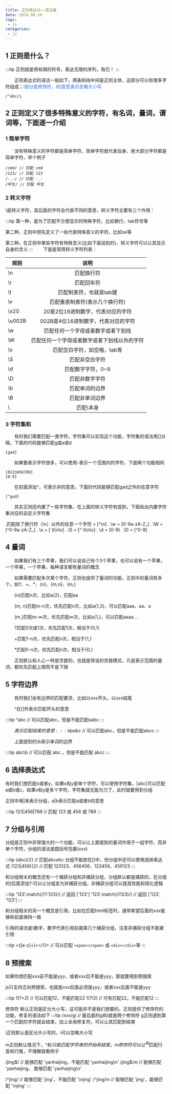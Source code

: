 ```yaml
---
title: 正则表达式——语法篇
date: 2018-08-16
tags:
 - js
categories:
 - js
---
```


## 1 正则是什么？
:::tip
正则就是用有限的符号，表达无限的序列，殆已！
:::

&emsp;&emsp;正则表达式的语法一般如下，两条斜线中间是正则主体，这部分可以有很多字符组成；<font color="#2E6CEA">i部分是修饰符，i的意思表示忽略大小写</font>

```
/^abc/i
```
## 2 正则定义了很多特殊意义的字符，有名词，量词，谓词等，下面逐一介绍



### 1 简单字符

&emsp;&emsp;没有特殊意义的字符都是简单字符，简单字符就代表自身，绝大部分字符都是简单字符，举个例子

```
/cmd/ // 匹配 cmd
/123/ // 匹配 123
/-_-/ // 匹配 -_-
/中文/ // 匹配 中文
```
### 2 转义字符
\是转义字符，其后面的字符会代表不同的意思，转义字符主要有三个作用：

:::tip
第一种，是为了匹配不方便显示的特殊字符，比如换行，tab符号等

第二种，正则中预先定义了一些代表特殊意义的字符，比如\w等

第三种，在正则中某些字符有特殊含义(比如下面说到的)，转义字符可以让其显示自身的含义
:::
&emsp;&emsp;下面是常用转义字符列表：

| 规则        | 说明           |
| ------------- |:-------------:|
| \n      | 匹配换行符 |
| \r      | 匹配回车符      |
| \t | 匹配制表符，也就是tab键      |
| \v | 匹配垂直制表符(表示几个换行符)      |
| \x20 | 20是2位16进制数字，代表对应的字符      |
| \u002B | 002B是4位16进制数字，代表对应的字符      |
| \w | 匹配任何一个字母或者数字或者下划线      |
| \W | 匹配任何一个字母或者数字或者下划线以外的字符      |
| \s | 匹配空白字符，如空格，tab等      |
| \S | 匹配非空白字符      |
| \d | 匹配数字字符，0~9      |
| \D | 匹配非数字字符      |
| \b | 匹配单词的边界      |
| \B | 匹配非单词边界      |
| \\ | 匹配\本身      |
### 3 字符集和
&emsp;&emsp;有时我们需要匹配一类字符，字符集可以实现这个功能，字符集的语法用[]分隔，下面的代码能够匹配g或a或d

```
[gad]
```
&emsp;&emsp;如果要表示字符很多，可以使用-表示一个范围内的字符，下面两个功能相同
```
[0123456789]
[0-9]
```
&emsp;&emsp;在前面添加^，可表示非的意思，下面的代码能够匹配gad之外的任意字符
```
[^gad]
```
&emsp;&emsp;其实正则还内置了一些字符集，在上面的转义字符有提到，下面给出内置字符集对应的自定义字符集

.匹配除了换行符（\n）以外的任意一个字符 = [^\n]
. \w = [0-9a-zA-Z_]
. \W = [^0-9a-zA-Z_]
. \s = [ \t\n\v]
. \S = [^ \t\n\v]
. \d = [0-9]
. \D = [^0-9]

## 4 量词
&emsp;&emsp;如果我们有三个苹果，我们可以说自己有个3个苹果，也可以说有一个苹果，一个苹果，一个苹果，每种语言都有量词的概念

&emsp;&emsp;如果需要匹配多次某个字符，正则也提供了量词的功能，正则中的量词有多个，如?、+、*、{n}、{m,n}、{m,}

&emsp;&emsp;{n}匹配n次，比如a{2}，匹配aa

&emsp;&emsp;{m, n}匹配m-n次，优先匹配n次，比如a{1,3}，可以匹配aaa、aa、a

&emsp;&emsp;{m,}匹配m-∞次，优先匹配∞次，比如a{1,}，可以匹配aaaa...

&emsp;&emsp;?匹配0次或1次，优先匹配1次，相当于{0,1}

&emsp;&emsp;+匹配1-n次，优先匹配n次，相当于{1,}

&emsp;&emsp;*匹配0-n次，优先匹配n次，相当于{0,}

&emsp;&emsp;正则默认和人心一样是贪婪的，也就是常说的贪婪模式，凡是表示范围的量词，都优先匹配上限而不是下限

## 5 字符边界

&emsp;&emsp;有时我们会有边界的匹配要求，比如以xxx开头，以xxx结尾

&emsp;&emsp;^在[]外表示匹配开头的意思

:::tip
^abc // 可以匹配abc，但是不能匹配aabc
:::

&emsp;&emsp;$表示匹配结尾的意思
:::tip
abc$ // 可以匹配abc，但是不能匹配abcc
:::

&emsp;&emsp;上面提到的\b表示单词的边界

:::tip
abc\b // 可以匹配 abc ，但是不能匹配 abcc
:::

## 6 选择表达式

有时我们想匹配x或者y，如果x和y是单个字符，可以使用字符集，[abc]可以匹配a或b或c，如果x和y是多个字符，字符集就无能为力了，此时就要用到分组

正则中用|来表示分组，a|b表示匹配a或者b的意思

:::tip
123|456|789 // 匹配 123 或 456 或 789
:::

## 7 分组与引用
分组是正则中非常强大的一个功能，可以让上面提到的量词作用于一组字符，而非单个字符，分组的语法是圆括号包裹(xxx)

:::tip
(abc){2} // 匹配abcabc
分组不能放在[]中，但分组中还可以使用选择表达式
(123|456){2} // 匹配 123123、456456、123456、456123
:::

和分组相关的概念还有一个捕获分组和非捕获分组，分组默认都是捕获的，在分组的(后面添加?:可以让分组变为非捕获分组，非捕获分组可以提高性能和简化逻辑

:::tip
'123'.match(/(?:123)/) // 返回 ['123']
'123'.match(/(123)/)  // 返回 ['123', '123']
:::


和分组相关的另一个概念是引用，比如在匹配html标签时，通常希望<xxx></xxx>后面的xxx能够和前面保持一致

引用的语法是\数字，数字代表引用前面第几个捕获分组，注意非捕获分组不能被引用

:::tip
<([a-z]+)><\/\1> // 可以匹配 `<span></span>` 或 `<div></div>`等
:::

## 8 预搜索
如果你想匹配xxx前不能是yyy，或者xxx后不能是yyy，那就要用到预搜索

js只支持正向预搜索，也就是xxx后面必须是yyy，或者xxx后面不能是yyy

:::tip
1(?=2) // 可以匹配12，不能匹配22
1(?!2) // 可有匹配22，不能匹配12
:::

修饰符
默认正则是区分大小写，这可能并不是我们想要的，正则提供了修饰符的功能，修复的语法如下
:::tip
/xxx/gi // 最后面的g和i就是两个修饰符
g正则遇到第一个匹配的字符就会结束，加上全局修复符，可以让其匹配到结束

i正则默认是区分大小写的，i可以忽略大小写

m正则默认情况下，^和$只能匹配字符串的开始和结尾，m修饰符可以让^和$匹配行首和行尾，不理解就看例子

/jing$/ // 能够匹配 'yanhaijing，不能匹配 'yanhaijing\n'
/jing$/m // 能够匹配 'yanhaijing， 能够匹配 'yanhaijing\n'

/^jing/ // 能够匹配 'jing'，不能匹配 '\njing'
/^jing/m // 能够匹配 'jing'，能够匹配 '\njing'
:::